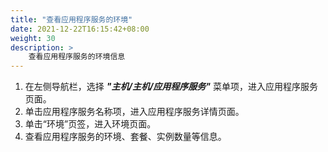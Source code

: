 ```yaml
---
title: "查看应用程序服务的环境"
date: 2021-12-22T16:15:42+08:00
weight: 30
description: >
    查看应用程序服务的环境信息
---
```



1. 在左侧导航栏，选择 **_"主机/主机/应用程序服务"_** 菜单项，进入应用程序服务页面。
2. 单击应用程序服务名称项，进入应用程序服务详情页面。
2. 单击“环境”页签，进入环境页面。
3. 查看应用程序服务的环境、套餐、实例数量等信息。